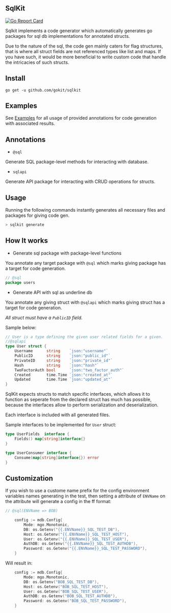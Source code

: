 SqlKit
--------
[![Go Report Card](https://goreportcard.com/badge/github.com/gokit/sqlkit)](https://goreportcard.com/report/github.com/gokit/sqlkit)

Sqlkit implements a code generator which automatically generates go packages for sql db implementations for annotated structs.

Due to the nature of the sql, the code gen mainly caters for flag structures, that is where all struct fields are not 
referenced types like list and maps. If you have such, it would be more beneficial to write custom code that handle the 
intricacies of such structs.

## Install

```
go get -u github.com/gokit/sqlkit
```

## Examples

See [Examples](./example) for all usage of provided annotations for code generation with associated results.

## Annotations

- `@sql`

Generate SQL package-level methods for interacting with database.


- `sqlapi`

Generate API package for interacting with CRUD operations for structs.

## Usage

Running the following commands instantly generates all necessary files and packages for giving code gen.

```go
> sqlkit generate
```

## How It works

- Generate sql package with package-level functions


You annotate any target package with `@sql` which marks giving package has a target for code generation. 

```go
// @sql
package users
```


- Generate API with sql as underline db

You annotate any giving struct with `@sqlapi` which marks giving struct has a target for code generation. 

*All struct must have a `PublicID` field.*

Sample below:

```go
// User is a type defining the given user related fields for a given.
//@sqlapi
type User struct {
	Username      string    `json:"username"`
	PublicID      string    `json:"public_id"`
	PrivateID     string    `json:"private_id"`
	Hash          string    `json:"hash"`
	TwoFactorAuth bool      `json:"two_factor_auth"`
	Created       time.Time `json:"created_at"`
	Updated       time.Time `json:"updated_at"`
}
```

SqlKit expects structs to match specific interfaces, which allows it to function as seperate from the declared struct has much has possible, because the interfaces allow to perform serialization and deserialization.

Each interface is included with all generated files.

Sample interfaces to be implemented for `User` struct:

```go
type UserFields  interface {
	Fields() map[string]interface{}
}

type UserConsumer interface {
	Consume(map[string]interface{}) error
}
```

## Customization

If you wish to use a custome name prefix for the config environment variables names generating in the test, then setting 
a attribute of `ENVName` on the attribute will generate a config in the ff format:

```go
// @sql(ENVName => BOB)
```

```go
    config := mdb.Config{
        Mode: mgo.Monotonic,
        DB: os.Getenv("{{.ENVName}}_SQL_TEST_DB"),
        Host: os.Getenv("{{.ENVName}}_SQL_TEST_HOST"),
        User: os.Getenv("{{.ENVName}}_SQL_TEST_USER"),
        AuthDB: os.Getenv("{{.ENVName}}_SQL_TEST_AUTHDB"),
        Password: os.Getenv("{{.ENVName}}_SQL_TEST_PASSWORD"),
    }
```

Will result in:

```go
    config := mdb.Config{
        Mode: mgo.Monotonic,
        DB: os.Getenv("BOB_SQL_TEST_DB"),
        Host: os.Getenv("BOB_SQL_TEST_HOST"),
        User: os.Getenv("BOB_SQL_TEST_USER"),
        AuthDB: os.Getenv("BOB_SQL_TEST_AUTHDB"),
        Password: os.Getenv("BOB_SQL_TEST_PASSWORD"),
    }
```
